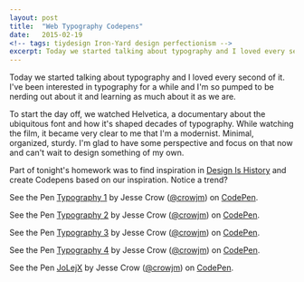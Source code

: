 ```yaml
---
layout: post
title:  "Web Typography Codepens"
date:   2015-02-19
<!-- tags: tiydesign Iron-Yard design perfectionism -->
excerpt: Today we started talking about typography and I loved every second of it. I've been interested in typography for a while and I'm so pumped to be nerding out about it and learning as much about it as we are.
---
```


<p>Today we started talking about typography and I loved every second of it. I've been interested in typography for a while and I'm so pumped to be nerding out about it and learning as much about it as we are.</p>
<p>To start the day off, we watched Helvetica, a documentary about the ubiquitous font and how it's shaped decades of typography. While watching the film, it became very clear to me that I'm a modernist. Minimal, organized, sturdy. I'm glad to have some perspective and focus on that now and can't wait to design something of my own.</p>
<p>Part of tonight's homework was to find inspiration in <a href="http://www.designishistory.com/">Design Is History</a> and create Codepens based on our inspiration. Notice a trend?</p>
<p data-height="268" data-theme-id="12329" data-slug-hash="vERVbg" data-default-tab="result" data-user="crowjm" class='codepen'>See the Pen <a href='http://codepen.io/crowjm/pen/vERVbg/'>Typography 1</a> by Jesse Crow (<a href='http://codepen.io/crowjm'>@crowjm</a>) on <a href='http://codepen.io'>CodePen</a>.</p>
<script async src="//assets.codepen.io/assets/embed/ei.js"></script>
<p data-height="268" data-theme-id="12329" data-slug-hash="ZYxqPZ" data-default-tab="result" data-user="crowjm" class='codepen'>See the Pen <a href='http://codepen.io/crowjm/pen/ZYxqPZ/'>Typography 2</a> by Jesse Crow (<a href='http://codepen.io/crowjm'>@crowjm</a>) on <a href='http://codepen.io'>CodePen</a>.</p>
<script async src="//assets.codepen.io/assets/embed/ei.js"></script>
<p data-height="268" data-theme-id="12329" data-slug-hash="radqbE" data-default-tab="result" data-user="crowjm" class='codepen'>See the Pen <a href='http://codepen.io/crowjm/pen/radqbE/'>Typography 3</a> by Jesse Crow (<a href='http://codepen.io/crowjm'>@crowjm</a>) on <a href='http://codepen.io'>CodePen</a>.</p>
<script async src="//assets.codepen.io/assets/embed/ei.js"></script>
<p data-height="268" data-theme-id="12329" data-slug-hash="XJExvr" data-default-tab="result" data-user="crowjm" class='codepen'>See the Pen <a href='http://codepen.io/crowjm/pen/XJExvr/'>Typography 4</a> by Jesse Crow (<a href='http://codepen.io/crowjm'>@crowjm</a>) on <a href='http://codepen.io'>CodePen</a>.</p>
<script async src="//assets.codepen.io/assets/embed/ei.js"></script>
<p data-height="268" data-theme-id="12329" data-slug-hash="JoLejX" data-default-tab="result" data-user="crowjm" class='codepen'>See the Pen <a href='http://codepen.io/crowjm/pen/JoLejX/'>JoLejX</a> by Jesse Crow (<a href='http://codepen.io/crowjm'>@crowjm</a>) on <a href='http://codepen.io'>CodePen</a>.</p>
<script async src="//assets.codepen.io/assets/embed/ei.js"></script>
